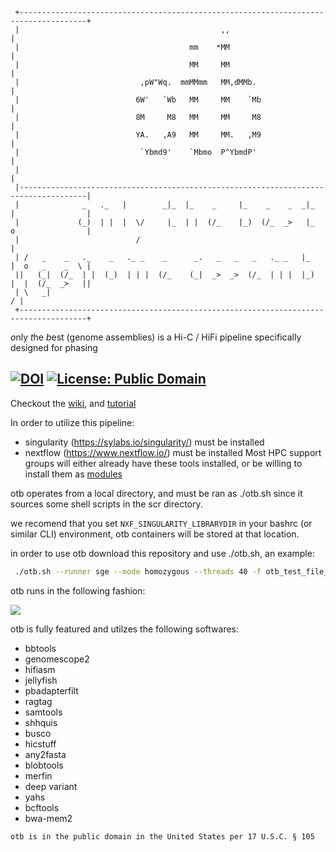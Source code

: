```
 +-------------------------------------------------------------------------------------+
 |                                             ,,                                      |
 |                                      mm    *MM                                      |
 |                                      MM     MM                                      |
 |                           ,pW"Wq.  mmMMmm   MM,dMMb.                                |
 |                          6W'   `Wb   MM     MM    `Mb                               |
 |                          8M     M8   MM     MM     M8                               |
 |                          YA.   ,A9   MM     MM.   ,M9                               |
 |                           `Ybmd9'    `Mbmo  P^YbmdP'                                |
 |                                                                                     |
 |-------------------------------------------------------------------------------------|
 |              _   ._   |        _|_  |_    _     |_    _    _  _|_  |                |
 |             (_)  | |  |  \/     |_  | |  (/_    |_)  (/_  _>   |_  o                |
 |                          /                                                          |
 | /   _    _   ._    _   ._ _    _      _.   _   _   _   ._ _   |_   |  o   _    _  \ |
 ||   (_|  (/_  | |  (_)  | | |  (/_    (_|  _>  _>  (/_  | | |  |_)  |  |  (/_  _>   ||
 | \   _|                                                                            / |
 +-------------------------------------------------------------------------------------+

```
*o*nly *t*he *b*est (genome assemblies) is a Hi-C / HiFi pipeline specifically designed for phasing

[![DOI](https://zenodo.org/badge/DOI/10.5281/zenodo.6689817.svg)](https://doi.org/10.5281/zenodo.6689817) [![License: Public Domain](https://img.shields.io/badge/License-Public%20Domain-green)](https://raw.githubusercontent.com/molikd/otb/1/LICENSE)
---

Checkout the [wiki](https://github.com/molikd/otb/wiki), and [tutorial](https://github.com/molikd/otb/wiki/Tutorial)

In order to utilize this pipeline:
  - singularity \(https://sylabs.io/singularity/) must be installed
  - nextflow \(https://www.nextflow.io/) must be installed
Most HPC support groups will either already have these tools installed, or be willing to install them as [modules](http://modules.sourceforge.net/)

otb operates from a local directory, and must be ran as ./otb.sh since it sources some shell scripts in the scr directory.

we recomend that you set `NXF_SINGULARITY_LIBRARYDIR` in your bashrc (or similar CLI) environment, otb containers will be stored at that location.

in order to use otb download this repository and use ./otb.sh, an example:

```bash
 ./otb.sh --runner sge --mode homozygous --threads 40 -f otb_test_file_R2.fastq -r otb_test_file_R1.fastq --polish-type simple --reads otb_test.bam
```

otb runs in the following fashion:

[![](https://mermaid.ink/img/pako:eNqlVk1v2zAM_SuCTw7QdsCOOWwY0A277NTdksJQbDrWaouuJDcN0vz3iZJsy4ndAlvRJBT5SD2Rzx-nJMcCknWyV7yt2O_7rWT2r0AJG_q6e_QONLtNp0GxnNe1puWdrh7Z7e0XBvIltR-BSjYgDeOyYKWoQbO8gvwJipUvYTEOr4XcdzVXwhxPXAGTcIh9LEdpuJCgNFPw3AkFxdezLxHDqNTbETR9MgqkBR5kjbx4p-JqoY5E---rLFCBV6FNSO93dLkSXk1Z42HTG0xY4p0MjQtlJ9AQ6fEUcq3KSq4NT53NyH7-5DyrmYQXS0qgTAvQuRI7YBpLc6B-hoheLW6z403YxFp-VnNgG8xs0Nh6qf-9wkcQl_JT_BDfHn6l4ZdaQYIZNBAd0-H_QF0fS6GrdLBC-0LC6Cb4HiQ29sDYQhrZ05R-b0qoRK5NV5Zpb0yhWxmO0dk6JxtyBtsjTcwgs2214F59Qw3XHEJG2aMebUbmXKm1fHB1BfSCG6EFWqUYFmdEOZ-XubFzjBuK07V7HZjQy_jeanskydyaoWQt1rbjUDDsTNv1qr9IdBX9NuGq4JV2RMlY5OlQMzQjf8-SXBFJWkZUxqjLavhxBxmaClTmprTYMn_OfqhXeTPcFjAz3VzuqWvKe_1c6KrQmR8HncdbdJr4TASf1eiQe1FqSl_xveF7x9mbd-1x3Cki66MumZa6quzdWbvEYEfg4BnQPjlDmVW8jTaj3lhPjebYwlKBQ8VN9iRkkWHZt4N8jHwMy0CXLu6Fa_fi7Ha8NJBYuovKjYR7rc9LZY6oiYJ6-LxU_ej_VbCRcD6QbYxcFO9_S3hGyB49M0XPRYumreHN36k8tiTYi30Kc2n0hlasXz1-UK0BZfFvkwofpBQAbYBe5vXkfdUMVUbgk18yVCzK7Uc0KeFHPsn2qPgBFhP3P24A3lzNMYjKLoYn54psVztar8Zj7vLSINZe1_2C3oM0SN3pCRX_HAyY8N44Fp2JDvVmbwozmFgRk4B7WiQ3iSXScFHY99cTobaJFXsD22RtzRIVaLNNtvJskV1bcAPfC2FQJeuS1xpuEt4ZfDjKfHB41L3g9nW4Cd7zXynF6W8)](https://mermaid-js.github.io/mermaid-live-editor/edit/#pako:eNqlVk1v2zAM_SuCTw7QdsCOOWwY0A277NTdksJQbDrWaouuJDcN0vz3iZJsy4ndAlvRJBT5SD2Rzx-nJMcCknWyV7yt2O_7rWT2r0AJG_q6e_QONLtNp0GxnNe1puWdrh7Z7e0XBvIltR-BSjYgDeOyYKWoQbO8gvwJipUvYTEOr4XcdzVXwhxPXAGTcIh9LEdpuJCgNFPw3AkFxdezLxHDqNTbETR9MgqkBR5kjbx4p-JqoY5E---rLFCBV6FNSO93dLkSXk1Z42HTG0xY4p0MjQtlJ9AQ6fEUcq3KSq4NT53NyH7-5DyrmYQXS0qgTAvQuRI7YBpLc6B-hoheLW6z403YxFp-VnNgG8xs0Nh6qf-9wkcQl_JT_BDfHn6l4ZdaQYIZNBAd0-H_QF0fS6GrdLBC-0LC6Cb4HiQ29sDYQhrZ05R-b0qoRK5NV5Zpb0yhWxmO0dk6JxtyBtsjTcwgs2214F59Qw3XHEJG2aMebUbmXKm1fHB1BfSCG6EFWqUYFmdEOZ-XubFzjBuK07V7HZjQy_jeanskydyaoWQt1rbjUDDsTNv1qr9IdBX9NuGq4JV2RMlY5OlQMzQjf8-SXBFJWkZUxqjLavhxBxmaClTmprTYMn_OfqhXeTPcFjAz3VzuqWvKe_1c6KrQmR8HncdbdJr4TASf1eiQe1FqSl_xveF7x9mbd-1x3Cki66MumZa6quzdWbvEYEfg4BnQPjlDmVW8jTaj3lhPjebYwlKBQ8VN9iRkkWHZt4N8jHwMy0CXLu6Fa_fi7Ha8NJBYuovKjYR7rc9LZY6oiYJ6-LxU_ej_VbCRcD6QbYxcFO9_S3hGyB49M0XPRYumreHN36k8tiTYi30Kc2n0hlasXz1-UK0BZfFvkwofpBQAbYBe5vXkfdUMVUbgk18yVCzK7Uc0KeFHPsn2qPgBFhP3P24A3lzNMYjKLoYn54psVztar8Zj7vLSINZe1_2C3oM0SN3pCRX_HAyY8N44Fp2JDvVmbwozmFgRk4B7WiQ3iSXScFHY99cTobaJFXsD22RtzRIVaLNNtvJskV1bcAPfC2FQJeuS1xpuEt4ZfDjKfHB41L3g9nW4Cd7zXynF6W8)

otb is fully featured and utilzes the following softwares:
- bbtools
- genomescope2
- hifiasm
- jellyfish
- pbadapterfilt
- ragtag
- samtools
- shhquis
- busco
- hicstuff
- any2fasta
- blobtools
- merfin
- deep variant
- yahs
- bcftools
- bwa-mem2
```
otb is in the public domain in the United States per 17 U.S.C. § 105
```
